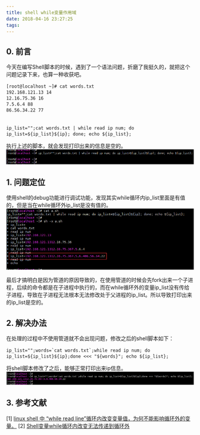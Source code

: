 ```yaml
---
title: shell while变量作用域
date: 2018-04-16 23:27:25
tags:
---
```


## 0. 前言
今天在编写Shell脚本的时候，遇到了一个语法问题，折磨了我挺久的，就把这个问题记录下来，也算一种收获吧。

```
[root@localhost ~]# cat words.txt
192.168.121.13 14
12.16.75.36 16
7.5.6.4 88
86.56.34.22 77


ip_list="";cat words.txt | while read ip num; do ip_list=${ip_list}${ip}; done; echo ${ip_list};
```

执行上述的脚本，就会发现打印出来的信息是空的。
![logo](shell-while-variable-scope/shell_variable_no_value.png)


## 1. 问题定位
使用shell的debug功能进行调试功能，发现其实while循环内ip_list里面是有值的，但是当在while循环外ip_list是没有值的。
![logo](shell-while-variable-scope/shell_variable_no_value_debug.png)

最后才搞明白是因为管道的原因导致的，在使用管道的时候会先fork出来一个子进程，后续的命令都是在子进程中执行的，而在while循环外的变量ip_list没有传给子进程，导致在子进程无法根本无法修改处于父进程的ip_list。所以导致打印出来的ip_list是空的。


## 2. 解决办法
在处理的过程中不使用管道就不会出现问题，修改之后的shell脚本如下：
```
ip_list="";words=`cat words.txt`;while read ip num; do ip_list=${ip_list}${ip};done <<< "${words}"; echo ${ip_list};
```

将shell脚本修改了之后，能够正常打印出来ip信息。
![logo](shell-while-variable-scope/shell_variable_ok.png)


## 3. 参考文献
[1] [linux shell 中 “while read line”循环内改变变量值，为何不能影响循环外的变量。](https://zhidao.baidu.com/question/200385629817105165.html)
[2] [Shell变量while循环内改变无法传递到循环外](https://blog.csdn.net/shawhe/article/details/65631543)

